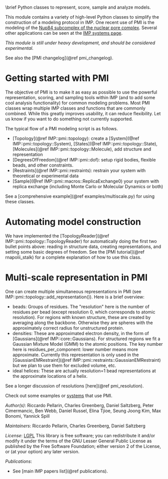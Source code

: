 \brief Python classes to represent, score, sample and analyze models.

This module contains a variety of high-level Python
classes to simplify the construction of a modeling protocol in IMP. One recent
use of PMI is the modeling of the
[Nup84 subcomplex of the nuclear pore complex](http://salilab.org/nup84/).
Several other applications can be seen at the
[IMP systems page](http://integrativemodeling.org/systems/?tag=PMI).

_This module is still under heavy development, and should be considered experimental._

See also the [PMI changelog](@ref pmi_changelog).

# Getting started with PMI
The objective of PMI is to make it as easy as possible to use the powerful representation,
scoring, and sampling tools within IMP (and to add some cool analysis functionality) for common modeling problems.
Most PMI classes wrap multiple IMP classes and functions that are commonly combined.
While this greatly improves usability, it can reduce flexibility. Let us know if you want to do something not currently supported.

The typical flow of a PMI modeling script is as follows.
 - [Topology](@ref IMP::pmi::topology): create a [System](@ref IMP::pmi::topology::System), [States](@ref IMP::pmi::topology::State), [Molecules](@ref IMP::pmi::topology::Molecule), add structure and representation
 - [DegreesOfFreedom](@ref IMP::pmi::dof): setup rigid bodies, flexible beads, and other constraints.
 - [Restraints](@ref IMP::pmi::restraints): restrain your system with theoretical or experimental data
 - [Sample](@ref IMP::pmi::macros::ReplicaExchange0) your system with replica exchange (including Monte Carlo or Molecular Dynamics or both)

See a [comprehensive example](@ref examples/multiscale.py) for using these classes.

# Automating model construction
We have implemented the [TopologyReader](@ref IMP::pmi::topology::TopologyReader) for automatically doing the first two bullet points above:
reading in structure data, creating representations, and setting some basic degrees of freedom.
See the [PMI tutorial](@ref rnapolii_stalk) for a complete explanation of how to use this class.

# Multi-scale representation in PMI
One can create multiple simultaneous representations in PMI (see IMP::pmi::topology::add_representation()). Here is a brief overview:
 - beads: Groups of residues. The "resolution" here is the number of residues per bead (except resolution 0, which corresponds to atomic resolution). For regions with known structure, these are created by averaging along the backbone. Otherwise they are spheres with the approximately correct radius for unstructured protein.
 - densities: These are approximated electron density, in the form of [Gaussians](@ref IMP::core::Gaussians). For structured regions we fit a Gaussian Mixture Model (GMM) to the atomic positions. The key number here is residues_per_component: lower number means more approximate. Currently this representation is only used in the [GaussianEMRestraint](@ref IMP::pmi::restraints::GaussianEMRestraint) but we plan to use them for excluded volume, etc.
 - ideal helices: These are actually resolution=1 bead representations at the approximate locations of a helix.

See a longer discussion of resolutions [here](@ref pmi_resolution).

Check out some examples or [systems](http://integrativemodeling.org/systems/?tag=PMI) that use PMI.

_Author(s)_: Riccardo Pellarin, Charles Greenberg, Daniel Saltzberg, Peter Cimermancic,  Ben Webb, Daniel Russel,  Elina Tjioe, Seung Joong Kim, Max Bonomi, Yannick Spill

_Maintainers_: Riccardo Pellarin, Charles Greenberg, Daniel Saltzberg

_License_: [LGPL](http://www.gnu.org/licenses/old-licenses/lgpl-2.1.html)
This library is free software; you can redistribute it and/or
modify it under the terms of the GNU Lesser General Public
License as published by the Free Software Foundation; either
version 2 of the License, or (at your option) any later version.

_Publications_:
 - See [main IMP papers list](@ref publications).
